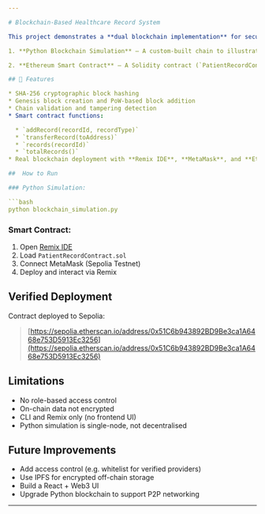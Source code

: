 ```yaml
---

# Blockchain-Based Healthcare Record System

This project demonstrates a **dual blockchain implementation** for secure healthcare data management:

1. **Python Blockchain Simulation** – A custom-built chain to illustrate block creation, Proof-of-Work, tamper detection, and chain validation for medical records.

2. **Ethereum Smart Contract** – A Solidity contract (`PatientRecordContract`) deployed on the **Sepolia testnet** to securely add and transfer patient records between authorised entities.

## 🔧 Features

* SHA-256 cryptographic block hashing
* Genesis block creation and PoW-based block addition
* Chain validation and tampering detection
* Smart contract functions:

  * `addRecord(recordId, recordType)`
  * `transferRecord(toAddress)`
  * `records(recordId)`
  * `totalRecords()`
* Real blockchain deployment with **Remix IDE**, **MetaMask**, and **Etherscan**

##  How to Run

### Python Simulation:

```bash
python blockchain_simulation.py
```

### Smart Contract:

1. Open [Remix IDE](https://remix.ethereum.org)
2. Load `PatientRecordContract.sol`
3. Connect MetaMask (Sepolia Testnet)
4. Deploy and interact via Remix

##  Verified Deployment

Contract deployed to Sepolia:

> [https://sepolia.etherscan.io/address/0x51C6b943892BD9Be3ca1A6468e753D5913Ec3256](https://sepolia.etherscan.io/address/0x51C6b943892BD9Be3ca1A6468e753D5913Ec3256)

##  Limitations

* No role-based access control
* On-chain data not encrypted
* CLI and Remix only (no frontend UI)
* Python simulation is single-node, not decentralised

## Future Improvements

* Add access control (e.g. whitelist for verified providers)
* Use IPFS for encrypted off-chain storage
* Build a React + Web3 UI
* Upgrade Python blockchain to support P2P networking

---
```



